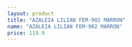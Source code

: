 ```yaml
---
layout: product
title: "AZALEIA LILIAN FEM-902 MARRON"
name: "AZALEIA LILIAN FEM-902 MARRON"
price: 119.9
---
```

